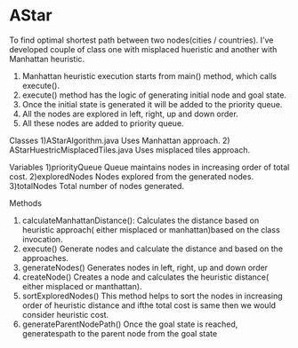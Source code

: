 # AStar
To find optimal shortest path between two nodes(cities / countries).
I’ve developed couple of class one with misplaced hueristic and another with Manhattan 
heuristic.
1) Manhattan heuristic execution starts from main() method, which calls execute().
2) execute() method has the logic of generating initial node and goal state.
3) Once the initial state is generated it will be added to the priority queue.
4) All the nodes are explored in left, right, up and down order.
5) All these nodes are added to priority queue.

Classes
1)AStarAlgorithm.java Uses Manhattan approach.
2) AStarHuestricMisplacedTiles.java Uses misplaced tiles approach.

Variables
1)priorityQueue Queue maintains nodes in increasing order of total cost.
2)exploredNodes Nodes explored from the generated nodes.
3)totalNodes Total number of nodes generated.

Methods
1) calculateManhattanDistance(): Calculates the distance based on heuristic approach( either misplaced or manhattan)based on the class invocation.
2) execute() Generate nodes and calculate the distance and based on the approaches.
3) generateNodes() Generates nodes in left, right, up and down  order
4) createNode() Creates a node and calculates the heuristic distance( either misplaced or manthattan).
5) sortExploredNodes() This method helps to sort the nodes in increasing order of heuristic distance and ifthe total cost is same then we would consider heuristic cost.
6) generateParentNodePath() Once the goal state is reached, generatespath to the parent node from the goal state
